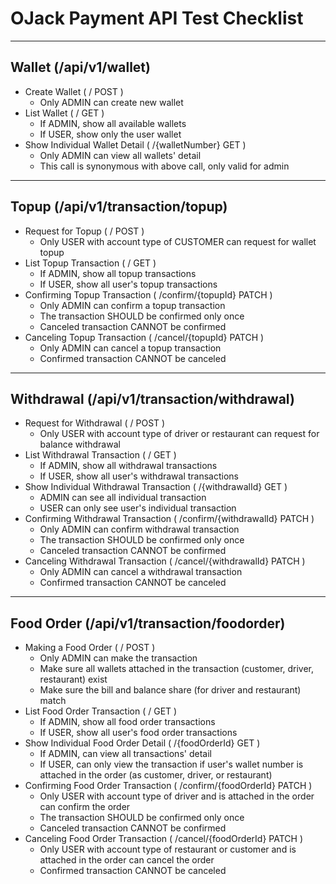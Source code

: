 # OJack Payment API Test Checklist
---
## Wallet (/api/v1/wallet)
- Create Wallet ( / POST )
  - Only ADMIN can create new wallet
- List Wallet ( / GET )
  - If ADMIN, show all available wallets
  - If USER, show only the user wallet
- Show Individual Wallet Detail ( /{walletNumber} GET )
  - Only ADMIN can view all wallets' detail
  - This call is synonymous with above call, only valid for admin
---
## Topup (/api/v1/transaction/topup)
- Request for Topup ( / POST )
  - Only USER with account type of CUSTOMER can request for wallet topup
- List Topup Transaction ( / GET )
  - If ADMIN, show all topup transactions
  - If USER, show all user's topup transactions
- Confirming Topup Transaction ( /confirm/{topupId} PATCH )
  - Only ADMIN can confirm a topup transaction
  - The transaction SHOULD be confirmed only once
  - Canceled transaction CANNOT be confirmed
- Canceling Topup Transaction ( /cancel/{topupId} PATCH )
  - Only ADMIN can cancel a topup transaction
  - Confirmed transaction CANNOT be canceled
---
## Withdrawal (/api/v1/transaction/withdrawal)
- Request for Withdrawal ( / POST )
  - Only USER with account type of driver or restaurant can request for balance withdrawal
- List Withdrawal Transaction ( / GET )
  - If ADMIN, show all withdrawal transactions
  - If USER, show all user's withdrawal transactions
- Show Individual Withdrawal Transaction ( /{withdrawalId} GET )
  - ADMIN can see all individual transaction
  - USER can only see user's individual transaction
- Confirming Withdrawal Transaction ( /confirm/{withdrawalId} PATCH )
  - Only ADMIN can confirm withdrawal transaction
  - The transaction SHOULD be confirmed only once
  - Canceled transaction CANNOT be confirmed
- Canceling Withdrawal Transaction ( /cancel/{withdrawalId} PATCH )
  - Only ADMIN can cancel a withdrawal transaction
  - Confirmed transaction CANNOT be canceled
---
## Food Order (/api/v1/transaction/foodorder)
- Making a Food Order ( / POST )
  - Only ADMIN can make the transaction
  - Make sure all wallets attached in the transaction (customer, driver, restaurant) exist
  - Make sure the bill and balance share (for driver and restaurant) match
- List Food Order Transaction ( / GET )
  - If ADMIN, show all food order transactions
  - If USER, show all user's food order transactions
- Show Individual Food Order Detail ( /{foodOrderId} GET )
  - If ADMIN, can view all transactions' detail
  - If USER, can only view the transaction if user's wallet number is attached in the order (as customer, driver, or restaurant)
- Confirming Food Order Transaction ( /confirm/{foodOrderId} PATCH )
  - Only USER with account type of driver and is attached in the order can confirm the order
  - The transaction SHOULD be confirmed only once
  - Canceled transaction CANNOT be confirmed
- Canceling Food Order Transaction ( /cancel/{foodOrderId} PATCH )
  - Only USER with account type of restaurant or customer and is attached in the order can cancel the order
  - Confirmed transaction CANNOT be canceled
